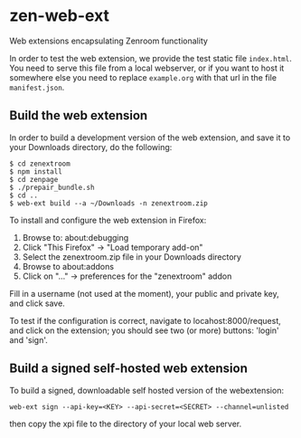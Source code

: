 # zen-web-ext
Web extensions encapsulating Zenroom functionality

In order to test the web extension, we provide the test static file `index.html`. You need to serve this file from a local webserver, or if you want to host it somewhere else you need to replace `example.org` with that url in the file `manifest.json`.

## Build the web extension

In order to build a development version of the web extension, and save it to your Downloads directory, do the following:

```
$ cd zenextroom
$ npm install
$ cd zenpage
$ ./prepair_bundle.sh
$ cd ..
$ web-ext build --a ~/Downloads -n zenextroom.zip 
```

To install and configure the web extension in Firefox:

1. Browse to: about:debugging
2. Click "This Firefox" -> "Load temporary add-on"
3. Select the zenextroom.zip file in your Downloads directory
4. Browse to about:addons
5. Click on "..." -> preferences for the "zenextroom" addon

Fill in a username (not used at the moment), your public and private key, and click save.

To test if the configuration is correct, navigate to locahost:8000/request, and click on the extension; you should see two (or more) buttons: 'login' and 'sign'.

## Build a signed self-hosted web extension
To build a signed, downloadable self hosted version of the webextension:

`web-ext sign --api-key=<KEY> --api-secret=<SECRET> --channel=unlisted`

then copy the xpi file to the directory of your local web server.
